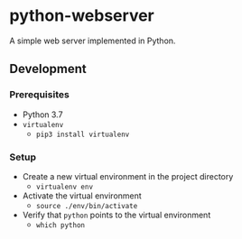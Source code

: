 # python-webserver

A simple web server implemented in Python.

## Development

### Prerequisites

* Python 3.7
* `virtualenv`
    * `pip3 install virtualenv`

### Setup

* Create a new virtual environment in the project directory
    * `virtualenv env`
* Activate the virtual environment
    * `source ./env/bin/activate`
* Verify that `python` points to the virtual environment
    * `which python`
